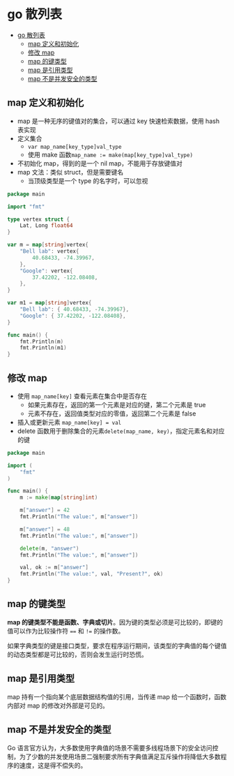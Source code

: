 # go 散列表

- [go 散列表](#go-散列表)
  - [map 定义和初始化](#map-定义和初始化)
  - [修改 map](#修改-map)
  - [map 的键类型](#map-的键类型)
  - [map 是引用类型](#map-是引用类型)
  - [map 不是并发安全的类型](#map-不是并发安全的类型)

## map 定义和初始化

- map 是一种无序的键值对的集合，可以通过 key 快速检索数据，使用 hash 表实现
- 定义集合
  - `var map_name[key_type]val_type`
  - 使用 make 函数`map_name := make(map[key_type]val_type)`
- 不初始化 map，得到的是一个 nil map，不能用于存放键值对
- map 文法：类似 struct，但是需要键名
  - 当顶级类型是一个 type 的名字时，可以忽视

```go
package main

import "fmt"

type vertex struct {
    Lat, Long float64
}

var m = map[string]vertex{
    "Bell lab": vertex{
        40.68433, -74.39967,
    },
    "Google": vertex{
        37.42202, -122.08408,
    },
}

var m1 = map[string]vertex{
    "Bell lab": { 40.68433, -74.39967},
    "Google": { 37.42202, -122.08408},
}

func main() {
    fmt.Println(m)
    fmt.Println(m1)
}
```

## 修改 map

- 使用 `map_name[key]` 查看元素在集合中是否存在
  - 如果元素存在，返回的第一个元素是对应的键，第二个元素是 true
  - 元素不存在，返回值类型对应的零值，返回第二个元素是 false
- 插入或更新元素 `map_name[key] = val`
- delete 函数用于删除集合的元素`delete(map_name, key)`，指定元素名和对应的键

```go
package main

import (
    "fmt"
)

func main() {
    m := make(map[string]int)

    m["answer"] = 42
    fmt.Println("The value:", m["answer"])

    m["answer"] = 48
    fmt.Println("The value:", m["answer"])

    delete(m, "answer")
    fmt.Println("The value:", m["answer"])

    val, ok := m["answer"]
    fmt.Println("The value:", val, "Present?", ok)
}
```

## map 的键类型

**map 的键类型不能是函数、字典或切片**。因为键的类型必须是可比较的，即键的值可以作为比较操作符 `==` 和 `!=` 的操作数。

如果字典类型的键是接口类型，要求在程序运行期间，该类型的字典值的每个键值的动态类型都是可比较的，否则会发生运行时恐慌。

## map 是引用类型

map 持有一个指向某个底层数据结构值的引用，当传递 map 给一个函数时，函数内部对 map 的修改对外部是可见的。

## map 不是并发安全的类型

Go 语言官方认为，大多数使用字典值的场景不需要多线程场景下的安全访问控制，为了少数的并发使用场景二强制要求所有字典值满足互斥操作将降低大多数程序的速度，这是得不偿失的。
